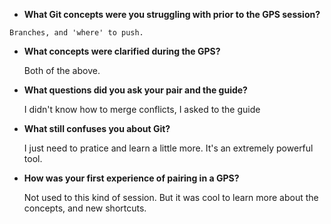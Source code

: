 
   * __What Git concepts were you struggling with prior to the GPS session?__
  
    Branches, and 'where' to push. 
  
  * __What concepts were clarified during the GPS?__
  
    Both of the above. 
  
  * __What questions did you ask your pair and the guide?__
  
  	I didn't know how to merge conflicts, I asked to the guide
  
  * __What still confuses you about Git?__
  
  	I just need to pratice and learn a little more. It's an extremely powerful tool. 
  
  * __How was your first experience of pairing in a GPS?__

	Not used to this kind of session. But it was cool to learn more about the concepts, and new shortcuts. 
